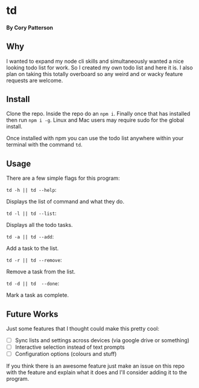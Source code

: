 # td

#### By Cory Patterson

## Why

I wanted to expand my node cli skills and simultaneously wanted a nice looking todo list for work. So I created my own todo list and here it is. I also plan on taking this totally overboard so any weird and or wacky feature requests are welcome.

## Install

Clone the repo.
Inside the repo do an `npm i`.
Finally once that has installed then run `npm i -g`.
Linux and Mac users may require sudo for the global install.

Once installed with npm you can use the todo list anywhere within your terminal with the command `td`.

## Usage

There are a few simple flags for this program:

`td -h || td --help`:

Displays the list of command and what they do.

`td -l || td --list`:

Displays all the todo tasks.

`td -a || td --add`:

Add a task to the list.

`td -r || td --remove`:

Remove a task from the list.

`td -d || td  --done`:

Mark a task as complete.

## Future Works

Just some features that I thought could make this pretty cool:

- [ ] Sync lists and settings across devices (via google drive or something)
- [ ] Interactive selection instead of text prompts
- [ ] Configuration options (colours and stuff)

If you think there is an awesome feature just make an issue on this repo with the feature and explain what it does and I'll consider adding it to the program.
